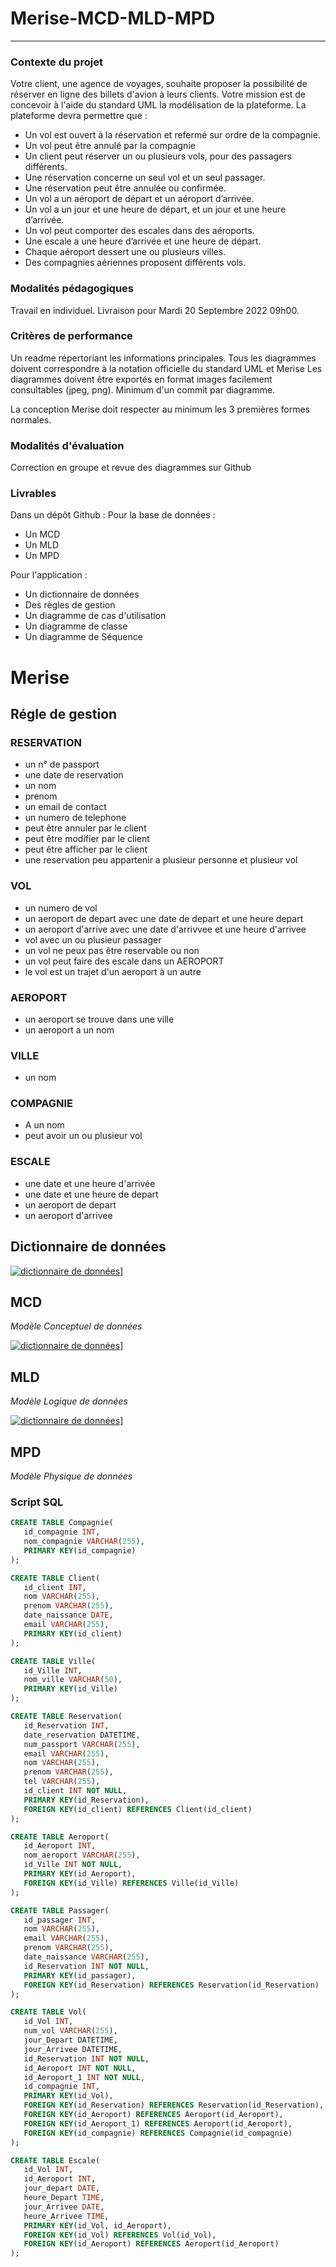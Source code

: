 <h1>Merise-MCD-MLD-MPD</h1>

----

<h3>Contexte du projet</h3>

Votre client, une agence de voyages, souhaite proposer la possibilité de réserver en ligne des billets d'avion à leurs clients.
Votre mission est de concevoir à l'aide du standard UML la modélisation de la plateforme.
La plateforme devra permettre que :

* Un vol est ouvert à la réservation et refermé sur ordre de la compagnie.
* Un vol peut être annulé par la compagnie
* Un client peut réserver un ou plusieurs vols, pour des passagers différents.
* Une réservation concerne un seul vol et un seul passager.
* Une réservation peut être annulée ou confirmée.
* Un vol a un aéroport de départ et un aéroport d’arrivée.
* Un vol a un jour et une heure de départ, et un jour et une heure d’arrivée.
* Un vol peut comporter des escales dans des aéroports.
* Une escale a une heure d’arrivée et une heure de départ.
* Chaque aéroport dessert une ou plusieurs villes.
* Des compagnies aériennes proposent différents vols.

<h3>Modalités pédagogiques</h3>

Travail en individuel. Livraison pour Mardi 20 Septembre 2022 09h00.

<h3>Critères de performance</h3>
Un readme répertoriant les informations principales.
Tous les diagrammes doivent correspondre à la notation officielle du standard UML et Merise
Les diagrammes doivent être exportés en format images facilement consultables (jpeg, png).
Minimum d'un commit par diagramme.

La conception Merise doit respecter au minimum les 3 premières formes normales.

<h3>Modalités d'évaluation</h3>
Correction en groupe et revue des diagrammes sur Github

<h3>Livrables</h3>
Dans un dépôt Github : 
Pour la base de données :

* Un MCD
* Un MLD
* Un MPD

Pour l'application :
* Un dictionnaire de données
* Des règles de gestion
* Un diagramme de cas d'utilisation
* Un diagramme de classe
* Un diagramme de Séquence

<h1>Merise</h1>

<h2>Régle de gestion</h2>

<h3>RESERVATION </h3>

* un n° de passport
* une date de reservation
* un nom
* prenom
* un email de contact
* un numero de telephone
* peut être annuler par le client 
* peut être modifier par le client
* peut être afficher par le client
* une reservation peu appartenir a plusieur personne  et plusieur vol

<h3>VOL </h3>

* un numero de vol  
* un aeroport de depart avec une date de depart et une heure depart 
* un aeroport d'arrive avec une date d'arrivvee et une heure d'arrivee  
* vol avec un ou plusieur passager  
* un vol ne peux pas être reservable ou non  
* un vol peut faire des escale dans un AEROPORT  
* le vol est un trajet d'un aeroport à un autre  

<h3>AEROPORT</h3>

* un aeroport se trouve dans une ville  
* un aeroport a un nom

<h3>VILLE</h3>

* un nom

<h3>COMPAGNIE</h3>

* A un nom
* peut avoir un ou plusieur vol

<h3>ESCALE</h3>

* une date et une heure d'arrivée
* une date et une heure de depart
* un aeroport de depart
* un aeroport d'arrivee

<h2>Dictionnaire de données</h2>


[![dictionnaire de données](Dictionnaire_donn%C3%A9es.png)](https://github.com/Habaya76/keke_voyage/blob/main/MCD.png)]

<h2>MCD</h2>

*Modèle Conceptuel de données*

[![dictionnaire de données](MCD.png)](https://github.com/Habaya76/keke_voyage/blob/main/MCD.png)]

<h2>MLD</h2>

*Modèle Logique de données*

[![dictionnaire de données](MLD.png)](https://github.com/Habaya76/keke_voyage/blob/main/MLD.png)]

<h2>MPD</h2>

*Modèle Physique de données*

<h3>Script SQL</h3>

```sql
CREATE TABLE Compagnie(
   id_compagnie INT,
   nom_compagnie VARCHAR(255),
   PRIMARY KEY(id_compagnie)
);

CREATE TABLE Client(
   id_client INT,
   nom VARCHAR(255),
   prenom VARCHAR(255),
   date_naissance DATE,
   email VARCHAR(255),
   PRIMARY KEY(id_client)
);

CREATE TABLE Ville(
   id_Ville INT,
   nom_ville VARCHAR(50),
   PRIMARY KEY(id_Ville)
);

CREATE TABLE Reservation(
   id_Reservation INT,
   date_reservation DATETIME,
   num_passport VARCHAR(255),
   email VARCHAR(255),
   nom VARCHAR(255),
   prenom VARCHAR(255),
   tel VARCHAR(255),
   id_client INT NOT NULL,
   PRIMARY KEY(id_Reservation),
   FOREIGN KEY(id_client) REFERENCES Client(id_client)
);

CREATE TABLE Aeroport(
   id_Aeroport INT,
   nom_aeroport VARCHAR(255),
   id_Ville INT NOT NULL,
   PRIMARY KEY(id_Aeroport),
   FOREIGN KEY(id_Ville) REFERENCES Ville(id_Ville)
);

CREATE TABLE Passager(
   id_passager INT,
   nom VARCHAR(255),
   email VARCHAR(255),
   prenom VARCHAR(255),
   date_naissance VARCHAR(255),
   id_Reservation INT NOT NULL,
   PRIMARY KEY(id_passager),
   FOREIGN KEY(id_Reservation) REFERENCES Reservation(id_Reservation)
);

CREATE TABLE Vol(
   id_Vol INT,
   num_vol VARCHAR(255),
   jour_Depart DATETIME,
   jour_Arrivee DATETIME,
   id_Reservation INT NOT NULL,
   id_Aeroport INT NOT NULL,
   id_Aeroport_1 INT NOT NULL,
   id_compagnie INT,
   PRIMARY KEY(id_Vol),
   FOREIGN KEY(id_Reservation) REFERENCES Reservation(id_Reservation),
   FOREIGN KEY(id_Aeroport) REFERENCES Aeroport(id_Aeroport),
   FOREIGN KEY(id_Aeroport_1) REFERENCES Aeroport(id_Aeroport),
   FOREIGN KEY(id_compagnie) REFERENCES Compagnie(id_compagnie)
);

CREATE TABLE Escale(
   id_Vol INT,
   id_Aeroport INT,
   jour_depart DATE,
   heure_Depart TIME,
   jour_Arrivee DATE,
   heure_Arrivee TIME,
   PRIMARY KEY(id_Vol, id_Aeroport),
   FOREIGN KEY(id_Vol) REFERENCES Vol(id_Vol),
   FOREIGN KEY(id_Aeroport) REFERENCES Aeroport(id_Aeroport)
);


 ```